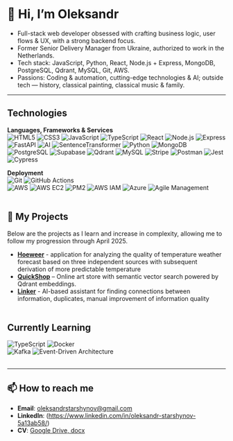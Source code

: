 # 👋 Hi, I’m Oleksandr

- Full-stack web developer obsessed with crafting business logic, user flows & UX, with a strong backend focus.  
- Former Senior Delivery Manager from Ukraine, authorized to work in the Netherlands.
- Tech stack: JavaScript, Python, React, Node.js + Express, MongoDB, PostgreSQL, Qdrant, MySQL, Git, AWS.  
- Passions: Coding & automation, cutting-edge technologies & AI; outside tech — history, classical painting, classical music & family.<br>

---

## Technologies

**Languages, Frameworks & Services**  
![HTML5](https://img.shields.io/badge/-HTML5-E34F26?style=flat&logo=html5&logoColor=white) ![CSS3](https://img.shields.io/badge/-CSS3-1572B6?style=flat&logo=css3&logoColor=white) ![JavaScript](https://img.shields.io/badge/-JavaScript-F7DF1E?style=flat&logo=javascript)  ![TypeScript](https://img.shields.io/badge/-TypeScript-3178C6?style=flat&logo=typescript&logoColor=white)  ![React](https://img.shields.io/badge/-React-61DAFB?style=flat&logo=react&logoColor=black)  ![Node.js](https://img.shields.io/badge/-Node.js-339933?style=flat&logo=node.js)  ![Express](https://img.shields.io/badge/-Express-000000?style=flat&logo=express) ![FastAPI](https://img.shields.io/badge/FastAPI-009688?style=for-the-badge&logo=fastapi&logoColor=white) ![AI](https://img.shields.io/badge/AI-4B0082?style=for-the-badge&logo=openai&logoColor=white) ![SentenceTransformer](https://img.shields.io/badge/SentenceTransformer-FF1493?style=for-the-badge)
 ![Python](https://img.shields.io/badge/-Python-3776AB?style=flat&logo=python)  ![MongoDB](https://img.shields.io/badge/-MongoDB-47A248?style=flat&logo=mongodb)  
![PostgreSQL](https://img.shields.io/badge/-PostgreSQL-336790?style=flat&logo=postgresql)  ![Supabase](https://img.shields.io/badge/Supabase-3ECF8E?style=for-the-badge&logo=supabase&logoColor=white) ![Qdrant](https://img.shields.io/badge/-Qdrant-FF5A5F?style=flat)  ![MySQL](https://img.shields.io/badge/-MySQL-4479A1?style=flat&logo=mysql)  ![Stripe](https://img.shields.io/badge/-Stripe-008CDD?style=flat&logo=stripe&logoColor=white) 
![Postman](https://img.shields.io/badge/Postman-FF6C37?style=for-the-badge&logo=postman&logoColor=white) ![Jest](https://img.shields.io/badge/Jest-C21325?style=for-the-badge&logo=jest&logoColor=white) ![Cypress](https://img.shields.io/badge/Cypress-17202C?style=for-the-badge&logo=cypress&logoColor=white)<br>

**Deployment**  
![Git](https://img.shields.io/badge/-Git-F05032?style=flat&logo=git&logoColor=white) ![GitHub Actions](https://img.shields.io/badge/GitHub_Actions-2088FF?style=flat&logo=githubactions)  
![AWS](https://img.shields.io/badge/-AWS-232F3E?style=flat&logo=amazon-aws&logoColor=white) ![AWS EC2](https://img.shields.io/badge/AWS_EC2-black?style=flat&logo=amazonec2&logoColor=white)
![PM2](https://img.shields.io/badge/PM2-process%20manager-2EC866?style=flat&logo=pm2) ![AWS IAM](https://img.shields.io/badge/AWS_IAM-FF9900?style=flat&logo=amazon-aws&logoColor=white)
![Azure](https://img.shields.io/badge/Azure-0078D4?style=for-the-badge&logo=microsoftazure&logoColor=white)
![Agile Management](https://img.shields.io/badge/Agile%20Management-4CAF50?style=for-the-badge&logo=sprint&logoColor=white)<br><br>



## 🚀 My Projects
Below are the projects as I learn and increase in complexity, allowing me to follow my progression through April 2025.<br>

- [**Hoeweer**](https://github.com/aleksandrstarshynov/hoeweer_client/) - application for analyzing the quality of temperature weather forecast based on three independent sources with subsequent derivation of more predictable temperature
- [**QuickShop**](https://github.com/aleksandrstarshynov/QuickShop) – Online art store with semantic vector search powered by Qdrant embeddings.
- [**Linker**](https://github.com/aleksandrstarshynov/linker) - AI-based assistant for finding connections between information, duplicates, manual improvement of information quality<br><br>


## Currently Learning  
![TypeScript](https://img.shields.io/badge/-TypeScript-3178C6?style=flat&logo=typescript&logoColor=white)
![Docker](https://img.shields.io/badge/-Docker-2496ED?style=flat&logo=docker)  
![Kafka](https://img.shields.io/badge/-Kafka-00507A?style=flat&logo=apache-kafka&logoColor=white)
![Event-Driven Architecture](https://img.shields.io/badge/-Event--Driven_Architecture-4FC08D?style=flat)<br><br>

---

## 📫 How to reach me
- **Email**: oleksandrstarshynov@gmail.com  
- **LinkedIn**: (https://www.linkedin.com/in/oleksandr-starshynov-5a13ab58/)  
- **CV**: [Google Drive, docx](https://docs.google.com/document/d/1qDswHOCIHF0y2EeAkRdPvNXQNGUGixCk/edit?usp=sharing&ouid=100487193319599038543&rtpof=true&sd=true)  
